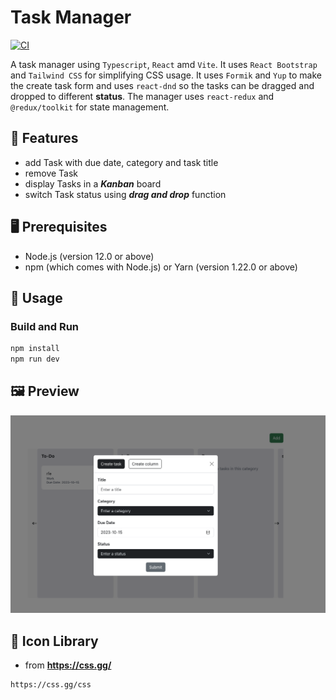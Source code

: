 # Task Manager
[![CI](https://github.com/ttiimmothy/task-manager/actions/workflows/ci.yaml/badge.svg)](https://github.com/ttiimmothy/task-manager/actions/workflows/ci.yaml)

A task manager using `Typescript`, `React` amd `Vite`. It uses `React Bootstrap` and `Tailwind CSS` for simplifying CSS usage. It uses `Formik` and `Yup` to make the create task form and uses `react-dnd` so the tasks can be dragged and dropped to different **status**. The manager uses `react-redux` and `@redux/toolkit` for state management.

## 🎯 Features

- add Task with due date, category and task title
- remove Task
- display Tasks in a ***Kanban*** board
- switch Task status using ***drag and drop*** function

## 🖥 Prerequisites

- Node.js (version 12.0 or above)
- npm (which comes with Node.js) or Yarn (version 1.22.0 or above)

## 🔧 Usage
### Build and Run

```TypeScript
npm install
npm run dev
```

## 🖼 Preview
![preview1](/public/preview1.png)

## :scroll: Icon Library

- from **<https://css.gg/>**

```HTML
https://css.gg/css
```
